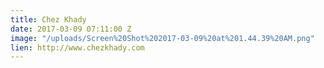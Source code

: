 ```yaml
---
title: Chez Khady
date: 2017-03-09 07:11:00 Z
image: "/uploads/Screen%20Shot%202017-03-09%20at%201.44.39%20AM.png"
lien: http://www.chezkhady.com
---
```


